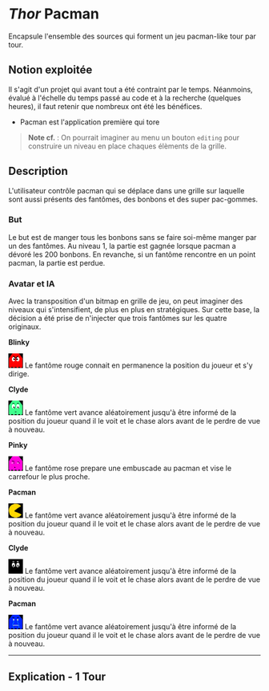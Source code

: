 # *Thor* Pacman

Encapsule l'ensemble des sources qui forment un jeu pacman-like tour par tour.

## Notion exploitée

Il s'agit d'un projet qui avant tout a été contraint par le temps. Néanmoins, évalué à l'échelle du temps passé au code et à la recherche (quelques heures), il faut retenir que nombreux ont été les bénéfices.

+ Pacman est l'application première qui tore 
> **Note cf.** : On pourrait imaginer au menu un bouton `editing` pour construire un niveau en place chaques élèments de la grille.

## Description

L'utilisateur contrôle pacman qui se déplace dans une grille sur laquelle sont aussi présents des fantômes, des bonbons et des super pac-gommes.

### But

Le but est de manger tous les bonbons sans se faire soi-même manger par un des fantômes. Au niveau 1, la partie est gagnée lorsque pacman a dévoré les 200 bonbons. En revanche, si un fantôme rencontre en un point pacman, la partie est perdue.

### Avatar et IA

Avec la transposition d'un bitmap en grille de jeu, on peut imaginer des niveaux qui s'intensifient, de plus en plus en stratégiques. Sur cette base, la décision a été prise de n'injecter que trois fantômes sur les quatre originaux.

**Blinky**

![I'm a relative reference to a repository file](./Asset/ghost0.png) Le fantôme rouge connait en permanence la position du joueur et s'y dirige.

**Clyde**

![I'm a relative reference to a repository file](./Asset/ghost1.png) Le fantôme vert avance aléatoirement jusqu'à être informé de la position du joueur quand il le voit et le chase alors avant de le perdre de vue à nouveau. 

**Pinky**

![I'm a relative reference to a repository file](./Asset/ghost2.png) Le fantôme rose prepare une embuscade au pacman et vise le carrefour le plus proche. 

**Pacman**

![I'm a relative reference to a repository file](./Asset/right.png)  Le fantôme vert avance aléatoirement jusqu'à être informé de la position du joueur quand il le voit et le chase alors avant de le perdre de vue à nouveau. 

**Clyde**

![I'm a relative reference to a repository file](./Asset/eye_only.png)  Le fantôme vert avance aléatoirement jusqu'à être informé de la position du joueur quand il le voit et le chase alors avant de le perdre de vue à nouveau. 

**Pacman**

![I'm a relative reference to a repository file](./Asset/panic.png)  Le fantôme vert avance aléatoirement jusqu'à être informé de la position du joueur quand il le voit et le chase alors avant de le perdre de vue à nouveau. 



***

## Explication - 1 Tour
